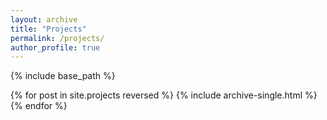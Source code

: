 ```yaml
---
layout: archive
title: "Projects"
permalink: /projects/
author_profile: true
---
```



{% include base_path %}

{% for post in site.projects reversed %}
  {% include archive-single.html %}
{% endfor %}
